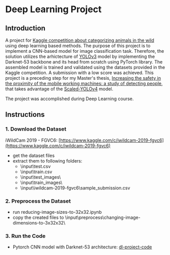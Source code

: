 # Deep Learning Project

## Introduction

A project for [Kaggle competition about categorizing animals in the wild](https://www.kaggle.com/c/iwildcam-2019-fgvc6) using deep learning based methods. The purpose of this project is to implement a CNN-based model for image classification task. Therefore, the solution utilizes the arhictecture of [YOLOv3](https://pjreddie.com/media/files/papers/YOLOv3.pdf) model by implementing the Darknet-53 backbone and its head from scratch using PyTorch library. The assembled model is trained and validated using the datasets provided in the Kaggle competition. A submission with a low score was achieved. This project is a preceding step for my Master's thesis, [Increasing the safety in the proximity of the mobile working machines: a study of detecting people](http://urn.fi/URN:NBN:fi:aalto-202110249676), that takes advantage of the [Scaled-YOLOv4](https://arxiv.org/abs/2011.08036) model. 

The project was accomplished during Deep Learning course.

## Instructions

### 1. Download the Dataset
iWildCam 2019 - FGVC6: [https://www.kaggle.com/c/iwildcam-2019-fgvc6](https://www.kaggle.com/c/iwildcam-2019-fgvc6)
* get the dataset files
* extract them to following folders:
  * \input\test.csv
  * \input\train.csv
  * \input\test_images\
  * \input\train_images\
  * \input\iwildcam-2019-fgvc6\sample_submission.csv
 
### 2. Preprocess the Dataset
* run reducing-image-sizes-to-32x32.ipynb
* copy the created files to \input\preprocess\changing-image-dimensions-to-3x32x32\
  
### 3. Run the Code
* Pytorch CNN model with Darknet-53 architecture: [dl-project-code](https://letsirk.github.io/dl-project/)

